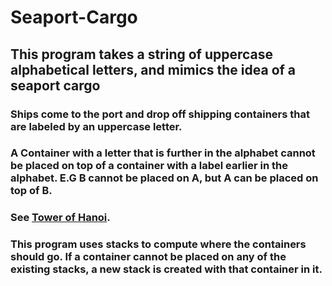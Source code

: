 # Seaport-Cargo

## This program takes a string of uppercase alphabetical letters, and mimics the idea of a seaport cargo

### Ships come to the port and drop off shipping containers that are labeled by an uppercase letter. 

### A Container with a letter that is further in the alphabet cannot be placed on top of a container with a label earlier in the alphabet. E.G B cannot be placed on A, but A can be placed on top of B.

### See [Tower of Hanoi](https://en.wikipedia.org/wiki/Tower_of_Hanoi).

### This program uses stacks to compute where the containers should go. If a container cannot be placed on any of the existing stacks, a new stack is created with that container in it.
